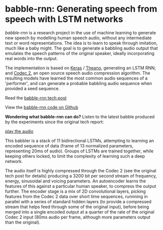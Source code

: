 babble-rnn: Generating speech from speech with LSTM networks
==

*babble-rnn* is a research project in the use of machine learning to generate new speech by modelling human speech audio, without any intermediate text or word representations. The idea is to learn to speak through imitation, much like a baby might. The goal is to generate a babbling audio output that emulates the speech patterns of the original speaker, ideally incorporating real words into the output.

The implementation is based on [Keras](https://keras.io) / [Theano](http://www.deeplearning.net/software/theano/), generating an LSTM RNN; and [Codec 2](http://www.rowetel.com/?page_id=452), an open source speech audio compression algorithm. The resulting models have learned the most common audio sequences of a 'performer', and can generate a probable babbling audio sequence when provided a seed sequence.


Read the [babble-rnn tech post](http://babble-rnn.consected.com/docs/babble-rnn-generating-speech-from-speech-post.html)

View the [babble-rnn code on Github](https://github.com/philayres/babble-rnn/blob/master/README-code.md)

**Wondering what babble-rnn can do?** Listen to the latest babble produced by the experiments since the original tech report:

[play the audio](http://babble-rnn.consected.com/docs/current-audio.html)

This babbler is a stack of 11 bidirectional LSTMs, attempting to learning an encoded sequence of data (frame of 13 normalized parameters, representing 20ms of audio).
Groups of LSTMs are trained together, while keeping others locked, to limit the complexity of learning such a deep network.

The audio itself is highly compressed through the Codec 2 (see the original tech post for details) producing a 3200 bit per second
stream of frequency, energy, sinusoidal and voicing parameters. An autoencoder learns the features of this against a particular human
speaker, to compress the output further. The encoder stage is a mix of 2D convolutional layers, picking features from the Codec 2 data over short time sequences,
runnning in parallel with a series of standard hidden layers (to provide a compressed stream that helps feed through some of the original input), before being merged into a single encoded output at a quarter of the rate of the
original Codec 2 input (80ms audio per frame, although more parameters output than the original).

